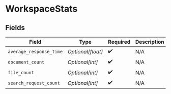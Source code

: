 # WorkspaceStats


## Fields

| Field                   | Type                    | Required                | Description             |
| ----------------------- | ----------------------- | ----------------------- | ----------------------- |
| `average_response_time` | *Optional[float]*       | :heavy_check_mark:      | N/A                     |
| `document_count`        | *Optional[int]*         | :heavy_check_mark:      | N/A                     |
| `file_count`            | *Optional[int]*         | :heavy_check_mark:      | N/A                     |
| `search_request_count`  | *Optional[int]*         | :heavy_check_mark:      | N/A                     |